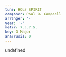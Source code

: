 ```yaml
---
tune: HOLY SPIRIT
composer: Paul O. Campbell
arranger: '-'
year: '-'
meter: 7.7.7.5.
key: G Major
anacrusis: 0
---
```

undefined